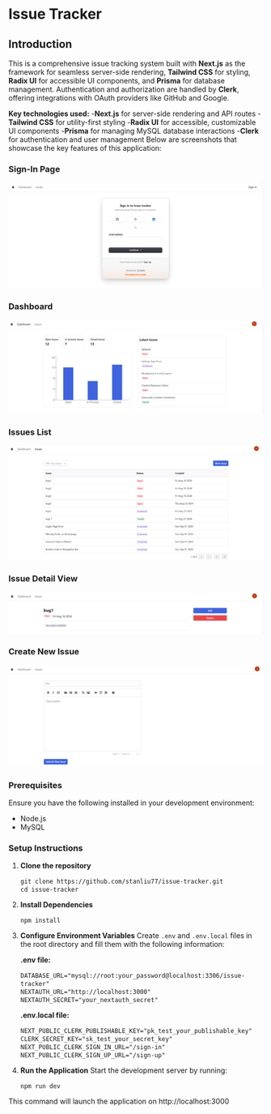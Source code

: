 # Issue Tracker

## Introduction
This is a comprehensive issue tracking system built with **Next.js** as the framework for seamless server-side rendering, **Tailwind CSS** for styling, **Radix UI** for accessible UI components, 
and **Prisma** for database management. Authentication and authorization are handled by **Clerk**, offering integrations with OAuth providers like GitHub and Google.

**Key technologies used:**
-**Next.js** for server-side rendering and API routes
-**Tailwind CSS** for utility-first styling
-**Radix UI** for accessible, customizable UI components
-**Prisma** for managing MySQL database interactions
-**Clerk** for authentication and user management
Below are screenshots that showcase the key features of this application:

### **Sign-In Page**  
![Sign-In Page](public/Sign-In.jpg)

### **Dashboard**  
![Dashboard Overview](public/Dashboard.jpg)

### **Issues List**  
![Issues List](public/IssueList.jpg)

### **Issue Detail View**  
![Issue Detail View](public/Detail.jpg)

### **Create New Issue**  
![Create New Issue](public/createNew.jpg)

### Prerequisites
Ensure you have the following installed in your development environment:
- Node.js
- MySQL

### Setup Instructions
1. **Clone the repository**
   ```
   git clone https://github.com/stanliu77/issue-tracker.git
   cd issue-tracker
   ```

2. **Install Dependencies**
   ```
   npm install
   ```

3. **Configure Environment Variables**
Create `.env` and `.env.local` files in the root directory and fill them with the following information:

   **.env file:**
   ```
   DATABASE_URL="mysql://root:your_password@localhost:3306/issue-tracker"
   NEXTAUTH_URL="http://localhost:3000"
   NEXTAUTH_SECRET="your_nextauth_secret"
   ```

   **.env.local file:**
   ```
   NEXT_PUBLIC_CLERK_PUBLISHABLE_KEY="pk_test_your_publishable_key"
   CLERK_SECRET_KEY="sk_test_your_secret_key"
   NEXT_PUBLIC_CLERK_SIGN_IN_URL="/sign-in"
   NEXT_PUBLIC_CLERK_SIGN_UP_URL="/sign-up"
   ```

4. **Run the Application**
   Start the development server by running:
   ```
   npm run dev
   ```

This command will launch the application on http://localhost:3000
